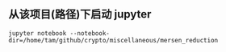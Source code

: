 ## 从该项目(路径)下启动 jupyter

   `jupyter notebook --notebook-dir=/home/tam/github/crypto/miscellaneous/mersen_reduction`
